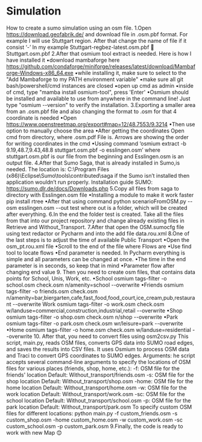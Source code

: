 # Simulation
How to create a sumo simulation using an osm file. 
1.Open https://download.geofabrik.de/ and download file in .osm.pbf format. For example I will use Stuttgart region. After that change the name of file if it consist ‘-’ In my example Stuttgart-regbez-latest.osm.pbf  Stuttgart.osm.pbf 
2.After that osmium tool extract is needed. Here is how I have installed it •download mambaforge here https://github.com/condaforge/miniforge/releases/latest/download/Mambaforge-Windows-x86_64.exe •while installing it, make sure to select to the "Add Mambaforge to my PATH environment variable" •make sure all git bash/powershell/cmd instances are closed •open up cmd as admin •inside of cmd, type "mamba install osmium-tool", press 'Enter' •Osmium should be installed and available to use from anywhere in the command line! Just type "osmium --version" to verify the installation. 
3.Exporting a smaller area from an .osm.pbf file and also changing the format to .osm for that 4 coordinate is needed •Open https://www.openstreetmap.org/export#map=12/48.7553/9.3214 •Then use option to manually choose the area •After getting the coordinates Open cmd from directory, where .osm.pdf File is. Arrows are showing the order for writing coordinates in the cmd •Ussing command ‘osmium extract -b 9.19,48.7,9.43,48.8 stuttgart.osm.pbf -o esslingen.osm’ where stuttgart.osm.pbf is our file from the beginning and Esslingen.osm is an output file. 
4.After that Sumo Saga, that is already installed in Sumo,is needed. The location is: C:\Program Files (x86)\Eclipse\Sumo\tools\contributed\saga if the Sumo isn’t installed then application wouldn’t run properly. Installation guide SUMO: https://sumo.dlr.de/docs/Downloads.php 
5.Copy all files from saga to directory with Esslingen.osm file •Installing a module to make it work faster pip install rtree •After that using command python scenarioFromOSM.py --osm esslingen.osm --out test where out is a folder, which will be created after everything. 
6.In the end the folder test is created. Take all the files from that into our project repository and change already existing files in Retrieve and Without_Transport. 
7.After that open the OSM.sumocfg file using text redactor or Pycharm and into the add file data.rou.xml 
8.One of the last steps is to adjust the time of available Public Transport •Open the osm_pt.rou.xml file •Scroll to the end of the file where Flows are •Use find tool to locate flows •End parameter is needed. In Pycharm everything is simple and all parameters can be changed at once. •The time in the end parameter is in seconds, so keep that in mind •Parameter flow after changing end value 9. Then you need to create osm files, that contains data points for School, Unis, Work, etc. •School osmium tags-filter -o school.osm check.osm n/amenity=school --overwrite •Friends osmium tags-filter -o friends.osm check.osm n/amenity=bar,biergarten,cafe,fast_food,food_court,ice_cream,pub,restaurant --overwrite
Work
osmium tags-filter -o work.osm check.osm w/landuse=commercial,construction,industrial,retail --overwrite •Shop osmium tags-filter -o shop.osm check.osm n/shop --overwrite •Park osmium tags-filter -o park.osm check.osm wr/leisure=park --overwrite •Home osmium tags-filter -o home.osm check.osm w/landuse=residential --overwrite 10. After that, you need to convert files using osm2csv.py This script, main.py, reads OSM files, converts GPS data into SUMO road edges, and saves the results into CSV files. It uses Osmium to process OSM data and Traci to convert GPS coordinates to SUMO edges. Arguments: he script accepts several command-line arguments to specify the locations of OSM files for various places (friends, shop, home, etc.): -f: OSM file for the friends' location Default: Without_transport/friends.osm -s: OSM file for the shop location Default: Without_transport/shop.osm -home: OSM file for the home location Default: Without_transport/home.osm -w: OSM file for the work location Default: Without_transport/work.osm -sc: OSM file for the school location Default: Without_transport/school.osm -p: OSM file for the park location Default: Without_transport/park.osm To specify custom OSM files for different locations: python main.py -f custom_friends.osm -s custom_shop.osm -home custom_home.osm -w custom_work.osm -sc custom_school.osm -p custom_park.osm 
9.Finally, the code is ready to work with new Map 😊

